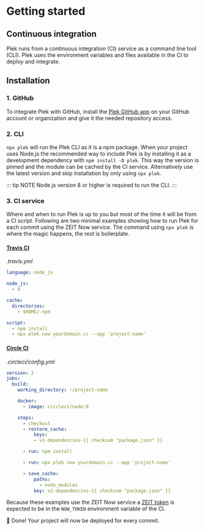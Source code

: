 # Getting started

## Continuous integration
Plek runs from a continuous integration (CI) service as a command line tool (CLI). Plek uses the environment variables and files available in the CI to deploy and integrate.

## Installation
### 1. GitHub
To integrate Plek with GitHub, install the [Plek GitHub app](https://github.com/apps/plek) on your GitHub account or organization and give it the needed repository access.

### 2. CLI
`npx plek` will run the Plek CLI as it is a npm package. When your project uses Node.js the recommended way to include Plek is by installing it as a development dependency with `npm install -D plek`. This way the version is pinned and the module can be cached by the CI service. Alternatively use the latest version and skip installation by only using `npx plek`.

::: tip NOTE
Node.js version 8 or higher is required to run the CLI.
:::

### 3. CI service
Where and when to run Plek is up to you but most of the time it will be from a CI script. Following are two minimal examples showing how to run Plek for each commit using the ZEIT Now service. The command using `npx plek` is where the magic happens, the rest is boilerplate.

#### [Travis CI](https://travis-ci.com/)
*.travis.yml*
```yaml
language: node_js

node_js:
  - 8

cache:
  directories:
    - $HOME/.npm

script:
  - npm install
  - npx plek now yourdomain.cc --app 'project-name'
```

#### [Circle CI](https://circleci.com/)
*.circleci/config.yml*
```yaml
version: 2
jobs:
  build:
    working_directory: ~/project-name

    docker:
      - image: circleci/node:8

    steps:
      - checkout
      - restore_cache:
          keys:
          - v1-dependencies-{{ checksum "package.json" }}

      - run: npm install

      - run: npx plek now yourdomain.cc --app 'project-name'

      - save_cache:
          paths:
            - node_modules
          key: v1-dependencies-{{ checksum "package.json" }}
```

Because these examples use the ZEIT Now service a [ZEIT token](https://zeit.co/account/tokens) is expected to be in the `NOW_TOKEN` environment variable of the CI.

:rocket: Done! Your project will now be deployed for every commit.
